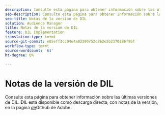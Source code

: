 ```yaml
---
description: Consulte esta página para obtener información sobre las últimas versiones de DIL
seo-description: Consulte esta página para obtener información sobre las últimas versiones de DIL
seo-title: Notas de la versión de DIL
solution: Audience Manager
title: Notas de la versión de DIL
feature: DIL Implementation
translation-type: tm+mt
source-git-commit: e05eff3cc04e4a82399752c862e2b2370286f96f
workflow-type: tm+mt
source-wordcount: '61'
ht-degree: 0%

---
```



# Notas de la versión de DIL

Consulte esta página para obtener información sobre las últimas versiones de DIL. DIL está disponible como descarga directa, con notas de la versión, en la página [de](https://github.com/Adobe-Marketing-Cloud/dil/releases)Github de Adobe.

